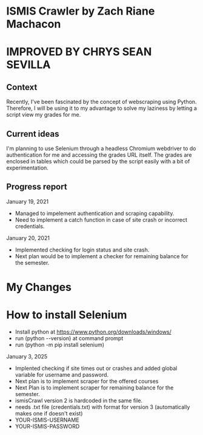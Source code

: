 # ISMIS Crawler by Zach Riane Machacon
# IMPROVED BY CHRYS SEAN SEVILLA

## Context
Recently, I've been fascinated by the concept of webscraping using Python. Therefore, I will be using it to my advantage to solve my laziness by letting a script view my grades for me. 

## Current ideas
I'm planning to use Selenium through a headless Chromium webdriver to do authentication for me and accessing the grades URL itself. The grades are enclosed in tables which could be parsed by the script easily with a bit of experimentation.

## Progress report
January 19, 2021
- Managed to impelement authentication and scraping capability.
- Need to implement a catch function in case of site crash or incorrect credentials.

January 20, 2021
- Implemented checking for login status and site crash.
- Next plan would be to implement a checker for remaining balance for the semester.

# My Changes

# How to install Selenium
- Install python at https://www.python.org/downloads/windows/
- run (python --version) at command prompt
- run (python -m pip install selenium)

January 3, 2025
- Implented checking if site times out or crashes and added global variable for username and password.
- Next plan is to implement scraper for the offered courses
- Next Plan is to implement scraper for remaining balance for the semester.
- ismisCrawl version 2 is hardcoded in the same file.
- needs .txt file (credentials.txt) with format for version 3 (automatically makes one if doesn't exist)
- YOUR-ISMIS-USERNAME
- YOUR-ISMIS-PASSWORD
